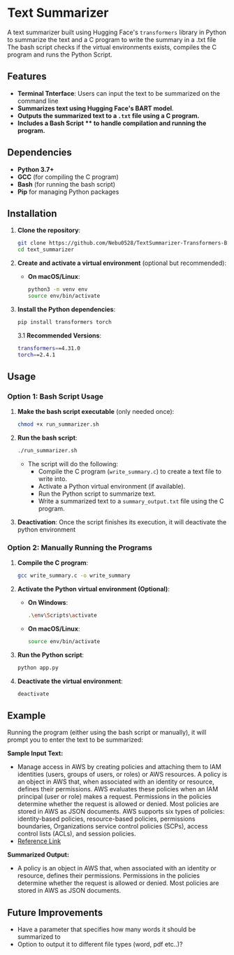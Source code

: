 # Text Summarizer

A text summarizer built using Hugging Face's `transformers` library in Python to summarize the text and a C program to write the summary in a .txt file The bash script checks if the virtual environments exists, compiles the C program and runs the Python Script.

## Features
- **Terminal Tnterface**: Users can input the text to be summarized on the command line
- **Summarizes text using Hugging Face's BART model**.
- **Outputs the summarized text to a `.txt` file using a C program.**
- **Includes a Bash Script ** to handle compilation and running the program.**

## Dependencies
- **Python 3.7+**
- **GCC** (for compiling the C program)
- **Bash** (for running the bash script)
- **Pip** for managing Python packages

## Installation

1. **Clone the repository**:
    ```bash
    git clone https://github.com/Nebu0528/TextSummarizer-Transformers-Bart.git
    cd text_summarizer
    ```

2. **Create and activate a virtual environment** (optional but recommended):
    - **On macOS/Linux**:
      ```bash
      python3 -m venv env
      source env/bin/activate
      ```

3. **Install the Python dependencies**:
    ```bash
    pip install transformers torch
    ```
    3.1 **Recommended Versions**:
    ```bash
    transformers==4.31.0
    torch==2.4.1
    ```

## Usage

### Option 1: Bash Script Usage

1. **Make the bash script executable** (only needed once):
    ```bash
    chmod +x run_summarizer.sh
    ```

2. **Run the bash script**:
    ```bash
    ./run_summarizer.sh
    ```

   - The script will do the following:
     - Compile the C program (`write_summary.c`) to create a text file to write into.
     - Activate a Python virtual environment (if available).
     - Run the Python script to summarize text.
     - Write a summarized text to a `summary_output.txt` file using the C program.

3. **Deactivation**: Once the script finishes its execution, it will deactivate the python environment

### Option 2: Manually Running the Programs

1. **Compile the C program**:
    ```bash
    gcc write_summary.c -o write_summary
    ```

2. **Activate the Python virtual environment (Optional)**:
    - **On Windows**:
      ```bash
      .\env\Scripts\activate
      ```
    - **On macOS/Linux**:
      ```bash
      source env/bin/activate
      ```

3. **Run the Python script**:
    ```bash
    python app.py
    ```

4. **Deactivate the virtual environment**:
    ```bash
    deactivate
    ```

## Example

Running the program (either using the bash script or manually), it will prompt you to enter the text to be summarized:

**Sample Input Text:**
- Manage access in AWS by creating policies and attaching them to IAM identities (users, groups of users, or roles) or AWS resources. A policy is an object in AWS that, when associated with an identity or resource, defines their permissions. AWS evaluates these policies when an IAM principal (user or role) makes a request. Permissions in the policies determine whether the request is allowed or denied. Most policies are stored in AWS as JSON documents. AWS supports six types of policies: identity-based policies, resource-based policies, permissions boundaries, Organizations service control policies (SCPs), access control lists (ACLs), and session policies.
- [Reference Link](https://docs.aws.amazon.com/IAM/latest/UserGuide/access_policies.html)

**Summarized Output:**
- A policy is an object in AWS that, when associated with an identity or resource, defines their permissions. Permissions in the policies determine whether the request is allowed or denied. Most policies are stored in AWS as JSON documents. 

## Future Improvements
- Have a parameter that specifies how many words it should be summarized to 
- Option to output it to different file types (word, pdf etc..)?